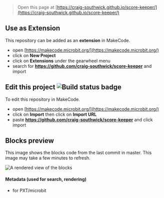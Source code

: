 
> Open this page at [https://craig-southwick.github.io/score-keeper/](https://craig-southwick.github.io/score-keeper/)

## Use as Extension

This repository can be added as an **extension** in MakeCode.

* open [https://makecode.microbit.org/](https://makecode.microbit.org/)
* click on **New Project**
* click on **Extensions** under the gearwheel menu
* search for **https://github.com/craig-southwick/score-keeper** and import

## Edit this project ![Build status badge](https://github.com/craig-southwick/score-keeper/workflows/MakeCode/badge.svg)

To edit this repository in MakeCode.

* open [https://makecode.microbit.org/](https://makecode.microbit.org/)
* click on **Import** then click on **Import URL**
* paste **https://github.com/craig-southwick/score-keeper** and click import

## Blocks preview

This image shows the blocks code from the last commit in master.
This image may take a few minutes to refresh.

![A rendered view of the blocks](https://github.com/craig-southwick/score-keeper/raw/master/.github/makecode/blocks.png)

#### Metadata (used for search, rendering)

* for PXT/microbit
<script src="https://makecode.com/gh-pages-embed.js"></script><script>makeCodeRender("{{ site.makecode.home_url }}", "{{ site.github.owner_name }}/{{ site.github.repository_name }}");</script>
